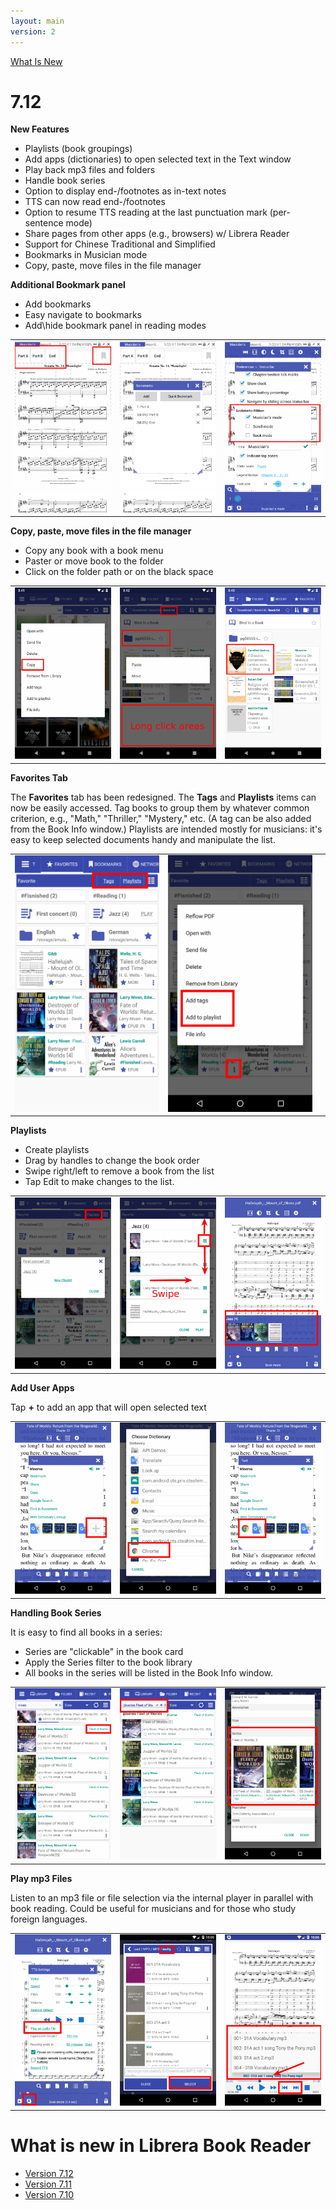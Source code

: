```yaml
---
layout: main
version: 2
---
```

[What Is New](/wiki/what-is-new)

# 7.12

**New Features**

* Playlists (book groupings)
* Add apps (dictionaries) to open selected text in the Text window 
* Play back mp3 files and folders
* Handle book series
* Option to display end-/footnotes as in-text notes
* TTS can now read end-/footnotes
* Option to resume TTS reading at the last punctuation mark (per-sentence mode)
* Share pages from other apps (e.g., browsers) w/ Librera Reader
* Support for Chinese Traditional and Simplified 
* Bookmarks in Musician mode
* Copy, paste, move files in the file manager

**Additional Bookmark panel**

* Add bookmarks
* Easy navigate to bookmarks
* Add\hide bookmark panel in reading modes

||||
|-|-|-|
|![](19.png)|![](20.png)|![](21.png)|

**Copy, paste, move files in the file manager**

* Copy any book with a book menu
* Paster or move book to the folder
* Click on the folder path or on the black space

||||
|-|-|-|
|![](16.png)|![](17.png)|![](18.png)|

**Favorites Tab**

The **Favorites** tab has been redesigned. The **Tags** and **Playlists** items can now be easily accessed.
Tag books to group them by whatever common criterion, e.g., "Math," "Thriller," "Mystery," etc. (A tag can be also added from the Book Info window.)
Playlists are intended mostly for musicians: it's easy to keep selected documents handy and manipulate the list.


||||
|-|-|-|
|![](1.png)|![](2.png)||

**Playlists**

* Create playlists
* Drag by handles to change the book order
* Swipe right/left to remove a book from the list
* Tap Edit to make changes to the list.

||||
|-|-|-|
|![](4.png)|![](5.png)|![](6.png)|

**Add User Apps**

Tap **+** to add an app that will open selected text

||||
|-|-|-|
|![](7.png)|![](8.png)|![](9.png)|

**Handling Book Series**

It is easy to find all books in a series:

* Series are "clickable" in the book card
* Apply the Series filter to the book library
* All books in the series will be listed in the Book Info window.

||||
|-|-|-|
|![](10.png)|![](11.png)|![](12.png)|

**Play mp3 Files**

Listen to an mp3 file or file selection via the internal player in parallel with book reading.
Could be useful for musicians and for those who study foreign languages.

||||
|-|-|-|
|![](13.png)|![](14.png)|![](15.png)|



# What is new in Librera Book Reader

* [Version 7.12](/wiki/what-is-new/7.12/)
* [Version 7.11](/wiki/what-is-new/7.11/)
* [Version 7.10](/wiki/what-is-new/7.10/)
